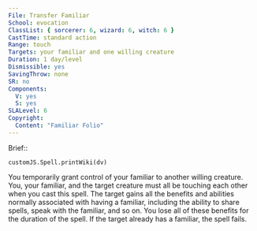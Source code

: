 ```yaml
---
File: Transfer Familiar
School: evocation
ClassList: { sorcerer: 6, wizard: 6, witch: 6 }
CastTime: standard action
Range: touch
Targets: your familiar and one willing creature
Duration: 1 day/level
Dismissible: yes
SavingThrow: none
SR: no
Components:
  V: yes
  S: yes
SLALevel: 6
Copyright:
  Content: "Familiar Folio"
---
```

Brief:: 

```dataviewjs
customJS.Spell.printWiki(dv)
```

You temporarily grant control of your familiar to another willing creature. You, your familiar, and the target creature must all be touching each other when you cast this spell. The target gains all the benefits and abilities normally associated with having a familiar, including the ability to share spells, speak with the familiar, and so on. You lose all of these benefits for the duration of the spell. If the target already has a familiar, the spell fails.
